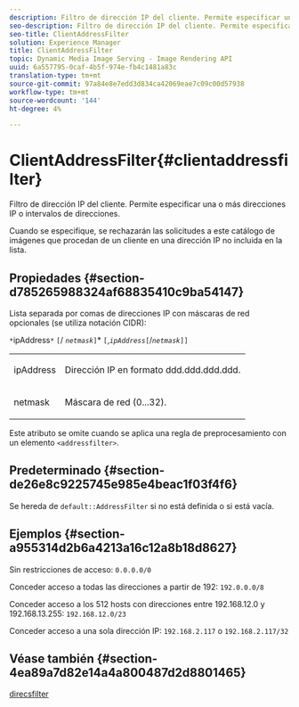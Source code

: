 ```yaml
---
description: Filtro de dirección IP del cliente. Permite especificar una o más direcciones IP o intervalos de direcciones.
seo-description: Filtro de dirección IP del cliente. Permite especificar una o más direcciones IP o intervalos de direcciones.
seo-title: ClientAddressFilter
solution: Experience Manager
title: ClientAddressFilter
topic: Dynamic Media Image Serving - Image Rendering API
uuid: 6a557795-0caf-4b5f-974e-fb4c1481a83c
translation-type: tm+mt
source-git-commit: 97a84e8e7edd3d834ca42069eae7c09c00d57938
workflow-type: tm+mt
source-wordcount: '144'
ht-degree: 4%

---
```



# ClientAddressFilter{#clientaddressfilter}

Filtro de dirección IP del cliente. Permite especificar una o más direcciones IP o intervalos de direcciones.

Cuando se especifique, se rechazarán las solicitudes a este catálogo de imágenes que procedan de un cliente en una dirección IP no incluida en la lista.

## Propiedades {#section-d785265988324af68835410c9ba54147}

Lista separada por comas de direcciones IP con máscaras de red opcionales (se utiliza notación CIDR):

`*`ipAddress`*` `[`/  *`netmask`*`]`*  `[`,*`ipAddress`*`[`/*`netmask`*`]]`

<table id="simpletable_9F82BB0D42A9434883F2F70A2A92898C"> 
 <tr class="strow"> 
  <td class="stentry"> <p><span class="varname"> ipAddress</span> </p> </td> 
  <td class="stentry"> <p>Dirección IP en formato <span class="varname"> ddd.ddd.ddd.ddd</span>. </p></td> 
 </tr> 
 <tr class="strow"> 
  <td class="stentry"> <p><span class="varname"> netmask</span> </p></td> 
  <td class="stentry"> <p>Máscara de red (0...32). </p></td> 
 </tr> 
</table>

Este atributo se omite cuando se aplica una regla de preprocesamiento con un elemento `<addressfilter>`.

## Predeterminado {#section-de26e8c9225745e985e4beac1f03f4f6}

Se hereda de `default::AddressFilter` si no está definida o si está vacía.

## Ejemplos {#section-a955314d2b6a4213a16c12a8b18d8627}

Sin restricciones de acceso: `0.0.0.0/0`

Conceder acceso a todas las direcciones a partir de 192: `192.0.0.0/8`

Conceder acceso a los 512 hosts con direcciones entre 192.168.12.0 y 192.168.13.255: `192.168.12.0/23`

Conceder acceso a una sola dirección IP: `192.168.2.117` o `192.168.2.117/32`

## Véase también {#section-4ea89a7d82e14a4a800487d2d8801465}

[direcsfilter](../../../../../is-api/image-catalog/image-serving-api-ref/c-image-catalog-reference/c-rule-set-reference/r-addressfilter-rule.md#reference-48c369f56ecd4034b410da5a94a9dfd1)
